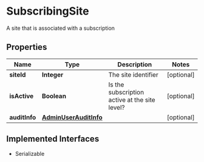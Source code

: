 

# SubscribingSite

A site that is associated with a subscription

## Properties

| Name | Type | Description | Notes |
|------------ | ------------- | ------------- | -------------|
|**siteId** | **Integer** | The site identifier |  [optional] |
|**isActive** | **Boolean** | Is the subscription active at the site level? |  [optional] |
|**auditInfo** | [**AdminUserAuditInfo**](AdminUserAuditInfo.md) |  |  [optional] |


## Implemented Interfaces

* Serializable



